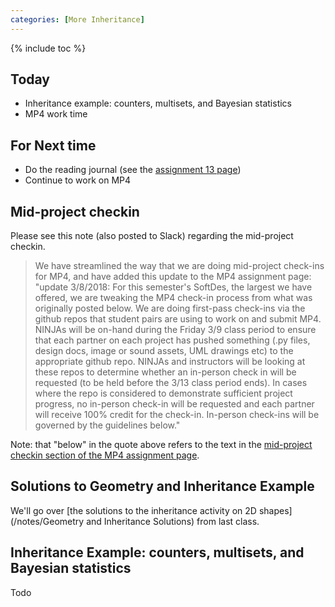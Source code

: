 ```yaml
---
categories: [More Inheritance]
---
```


{% include toc %}

## Today

* Inheritance example: counters, multisets, and Bayesian statistics
* MP4 work time

## For Next time
* Do the reading journal (see the [assignment 13 page](/assignments/assignment-13))
* Continue to work on MP4

## Mid-project checkin

Please see this note (also posted to Slack) regarding the mid-project checkin.
> We have streamlined the way that we are doing mid-project check-ins for MP4, and have added this update to the MP4 assignment page:
"update 3/8/2018: For this semester's SoftDes, the largest we have offered, we are tweaking the MP4 check-in process from what was originally posted below. We are doing first-pass check-ins via the github repos that student pairs are using to work on and submit MP4. NINJAs will be on-hand during the Friday 3/9 class period to ensure that each partner on each project has pushed something (.py files, design docs, image or sound assets, UML drawings etc) to the appropriate github repo. NINJAs and instructors will be looking at these repos to determine whether an in-person check in will be requested (to be held before the 3/13 class period ends). In cases where the repo is considered to demonstrate sufficient project progress, no in-person check-in will be requested and each partner will receive 100% credit for the check-in. In-person check-ins will be governed by the guidelines below."

Note: that "below" in the quote above refers to the text in the [mid-project checkin section of the MP4 assignment page](/assignments/mini-project-4-interactive-visualization#mid-project-check-in).

## Solutions to Geometry and Inheritance Example
We'll go over [the solutions to the inheritance activity on 2D shapes](/notes/Geometry and Inheritance Solutions) from last class.

## Inheritance Example: counters, multisets, and Bayesian statistics
Todo
